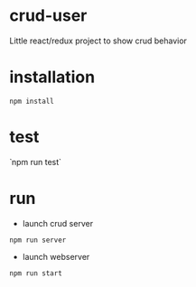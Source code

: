 # crud-user
Little react/redux project to show crud behavior

# installation

`npm install`

# test

̀ npm run test`


# run

* launch crud server

`npm run server`

* launch webserver

`npm run start`
